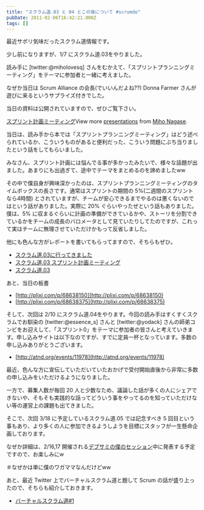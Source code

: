 ```yaml
---
title: "スクラム道.03 と 04 とこの後について #scrumdo"
pubDate: 2011-02-06T16:42:21.000Z
tags: []
---
```


最近サボリ気味だったスクラム道情報です。

少し前になりますが、1/7 にスクラム道.03をやりました。

読み手に [twitter:@miholovesq] さんをむかえて、「スプリントプランニングミーティング」をテーマに参加者と一緒に考えました。

なぜか当日は Scrum Alliance の会長(でいいんだよね??) Donna Farmer さんが遊びに来るというサプライズ付きでした。

当日の資料は公開されていますので、ぜひご覧下さい。

[スプリント計画ミーティング](http://www.slideshare.net/MihoNagase/ss-6492194)View more [presentations](http://www.slideshare.net/) from [Miho Nagase](http://www.slideshare.net/MihoNagase).

当日は、読み手から本では「スプリントプランニングミーティング」はどう述べられているか、こういうものがあると便利だった、こういう問題にぶち当りましたという話をしてもらいました。

みなさん、スプリント計画には悩んでる事が多かったみたいで、様々な話題が出ました。あまりにも出過ぎて、途中でテーマをまとめるのを諦めましたww

その中で僕自身が興味深かったのは、スプリントプランニングミーティングのタイムボックスの長さです。通常はスプリントの期間の 5%(二週間のスプリントなら4時間) とされていますが、チームが安心できるまでやるのは悪くないのではという話がありました。実際に 20% ぐらいやったぜという話もありました。僕は、5% に収まるぐらいに計画の準備ができているかや、ストーリを分割できているかをチームの成長のバロメータとして見ていたりしてたのですが、これって実はチームに無理させていただけかもって反省しました。

他にも色んな方がレポートを書いてもらってますので、そちらもぜひ。

- [スクラム道.03に行ってきました](http://d.hatena.ne.jp/takubon/20110111/p2)
- [スクラム道.03 スプリント計画ミーティング](http://blog.callas1900.net/2011/01/blog-post.html)
- [スクラム道.03](http://www.ilinx-studio.jp/blog/?p=19)

あと、当日の板書

- [http://plixi.com/p/68638150](http://plixi.com/p/68638150)
- [http://plixi.com/p/68638375](http://plixi.com/p/68638375)

そして、次回は 2/10 にスクラム道.04をやります。今回の読み手はすくすくスクラムでお馴染の [twitter:@essence_s] さんと [twitter:@yodack] さんの師弟コンビをお迎えして、「スプリント0」をテーマに参加者の皆さんと考えていきます。申し込みサイトは以下なのですが、すでに定員一杯となっています。多数の申し込みありがとうございます。

- [http://atnd.org/events/11978](http://atnd.org/events/11978)

最近、色んな方に宣伝していただいていたおかげで受付開始直後から非常に多数の申し込みをいただけるようになりました。

一方で、募集人数が毎回 20 人と少数なため、議論した話が多くの人にシェアできないや、そもそも実践的な話ってどういう事をやってるのを知っていただけない等の運営上の課題も出てきました。

そこで、次回 3/18 に予定しているスクラム道.05 では記念すべき 5 回目という事もあり、より多くの人に参加できるようしようを目標にスタッフが一生懸命企画しております。

なぜか詳細は、2/16,17 開催される[デブサミの僕のセッション](http://d.hatena.ne.jp/nawoto/20110117/1295280489)中に発表する予定ですので、お楽しみにw

＃なぜかは単に僕のワガママなんだけどww

あと、最近 Twitter 上でバーチャルスクラム道と題して Scrum の話が盛り上ったので、そちらも紹介しておきます。

- [バーチャルスクラム道#1](http://togetter.com/li/91182)